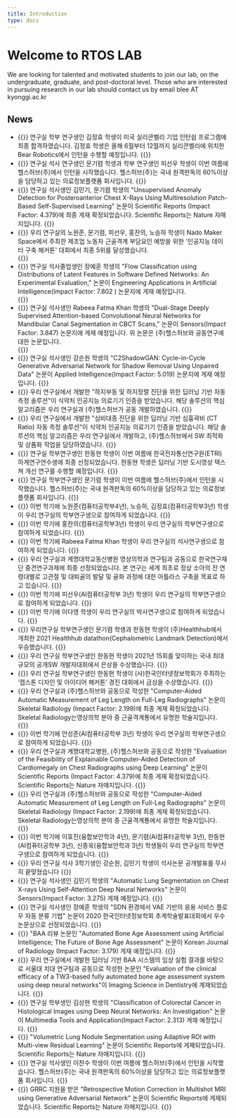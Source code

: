 ```yaml
---
title: Introduction
type: docs
---
```


# Welcome to RTOS LAB

We are looking for talented and motivated students to join our lab, on the undergraduate, graduate, and post-doctoral level. Those who are interested in pursuing research in our lab should contact us by email blee AT kyonggi.ac.kr

## News

- {{<modal-text text="2023.05.26. 미국 실리콘벨리 기업 인턴쉽" id="34">}}
연구실 학부 연구생인 김정효 학생이 미국 실리콘벨리 기업 인턴쉽 프로그램에 최종 합격하였습니다. 김정효 학생은 올해 6월부터 12월까지 실리콘벨리에 위치한 Bear Robotics에서 인턴을 수행할 예정입니다.
{{</modal-text>}}
- {{<modal-text text="2023.05.26. 헬스허브(주) 인턴쉽" id="33">}}
연구실 석사 연구생인 문기렴 학생과 학부 연구생인 피선우 학생이 이번 여름에 헬스허브(주)에서 인턴을 시작했습니다. 헬스허브(주)는 국내 원격판독의 60%이상을 담당하고 있는 의료정보플랫폼 회사입니다.
{{</modal-text>}}
- {{<modal-text text="2023.02.27. Scientific Reports 논문 게재" id="32">}}
연구실 석사생인  김민기, 문기렴 학생의 "Unsupervised Anomaly Detection for Posteroanterior Chest X-Rays Using Multiresolution Patch-Based Self-Supervised Learning" 논문이 Scientific Reports (Impact Factor: 4.379)에 최종 게재 확정되었습니다. Scientific Reports는 Nature 자매지입니다.
{{</modal-text>}}
- {{<modal-text text="2023.01.19. 제조업 노동자 근골격계 부담요인 예방을 위한 '인공지능 데이터 구축 해커톤' 5위 " id="31">}}
우리 연구실의 노원준, 문기렴, 피선우, 홍찬의, 노승하 학생이 Nado Maker Space에서 주최한 제조업 노동자 근골격계 부담요인 예방을 위한 '인공지능 데이터 구축 해커톤' 대회에서 최종 5위를 달성했습니다.  
{{</modal-text>}}
- {{<modal-text text="2022.12.14. Engineering Applications in Artificial Intelligence 논문 게재" id="30">}}
연구실 석사졸업생인 장예훈 학생의 "Flow Classification using Distributions of Latent Features in Software Defined Networks: An Experimental Evaluation," 논문이 Engineering Applications in Artificial Intelligence(Impact Factor: 7.802 ) 논문지에 게재 예정입니다.  
{{</modal-text>}}
- {{<modal-text text="2022.11.10. Sensors 논문 게재" id="29">}}
연구실 석사생인 Rabeea Fatma Khan 학생의 "Dual-Stage Deeply Supervised Attention-based Convolutional Neural Networks for Mandibular Canal Segmentation in CBCT Scans," 논문이 Sensors(Impact Factor: 3.847) 논문지에 게재 예정입니다. 위 논문은 (주)헬스허브와 공동연구에 대한 논문입니다.  
{{</modal-text>}}
- {{<modal-text text="2022.10.27. Applied Intelligence 논문 게재" id="28">}}
연구실 석사생인 강순원 학생의 "C2ShadowGAN: Cycle-in-Cycle Generative Adversarial Network for Shadow Removal Using Unpaired Data" 논문이 Applied Intelligence(Impact Factor: 5.019) 논문지에 게재 예정입니다.
{{</modal-text>}}
- {{<modal-text text="2022.10.26. 식약처 인공지능 의료기기 인증(하지부동, 하지정렬 진단)" id="27">}}
우리 연구실에서 개발한 "하지부동 및 하지정렬 진단을 위한 딥러닝 기반 자동 측정 솔루션"이 식약처 인공지능 의료기기 인증을 받았습니다. 해당 솔루션의 핵심 알고리즘은 우리 연구실과 (주)헬스허브가 공동 개발하였습니다.
{{</modal-text>}}
- {{<modal-text text="2022.08.10. 식약처 인공지능 의료기기 인증(심비대 진단)" id="26">}}
우리 연구실에서 개발한 "심비대증 진단을 위한 딥러닝 기반 심흉곽비 (CT Ratio) 자동 측정 솔루션"이 식약처 인공지능 의료기기 인증을 받았습니다. 해당 솔루션의 핵심 알고리즘은 우리 연구실에서 개발하고, (주)헬스허브에서 SW 최적화 및 상품화 작업을 담당하였습니다.
{{</modal-text>}}
- {{<modal-text text="2022.06.23. ETRI 하계연구연수생 최종 선정" id="25">}}
연구실 학부연구생인 한동현 학생이 이번 여름에 한국전자통신연구원(ETRI) 하계연구연수생에 최종 선정되었습니다. 한동현 학생은 딥러닝 기반 도시영상 텍스쳐 개선 연구를 수행할 예정입니다. 
{{</modal-text>}}
- {{<modal-text text="2022.06.23. 헬스허브(주) 인턴쉽" id="24">}}
연구실 학부연구생인 문기렴 학생이 이번 여름에 헬스허브(주)에서 인턴을 시작했습니다. 헬스허브(주)는 국내 원격판독의 60%이상을 담당하고 있는 의료정보플랫폼 회사입니다.
{{</modal-text>}}
- {{<modal-text text="2022.06.17. 2022학년 학부연구생 연구실 참여" id="23">}}
이번 학기에 노원준(컴퓨터공학부4년), 노승하, 김정효(컴퓨터공학부3년) 학생이 우리 연구실의 학부연구생으로 참여하게 되었습니다.
{{</modal-text>}}
- {{<modal-text text="2022.05.04. 2022학년 학부연구생 연구실 참여" id="22">}}
이번 학기에 홍찬의(컴퓨터공학부3년) 학생이 우리 연구실의 학부연구생으로 참여하게 되었습니다.
{{</modal-text>}}
- {{<modal-text text="2022.03.10. 2022학년 석사연구생 연구실 참여" id="20">}}
이번 학기에 Rabeea Fatma Khan 학생이 우리 연구실의 석사연구생으로 참여하게 되었습니다.
{{</modal-text>}}
- {{<modal-text text="2022.03.01. 한국연구재단 중견연구과제 선정" id="21">}}
우리 연구실과 계명대학교동산병원 영상의학과 연구팀과 공동으로 한국연구재단 중견연구과제에 최종 선정되었습니다. 본 연구는 세계 최초로 정상 소아의 전 연령대별로 고관절 및 대퇴골의 발달 및 골화 과정에 대한 아틀라스 구축을 목표로 하고 있습니다.
{{</modal-text>}}
- {{<modal-text text="2022.01.17. 2022학년 학부연구생 연구실 참여" id="19">}}
이번 학기에 피선우(AI컴퓨터공학부 3년) 학생이 우리 연구실의 학부연구생으로 참여하게 되었습니다.
{{</modal-text>}}
- {{<modal-text text="2021.12.22. 2021학년 박사연구생 연구실 참여" id="18">}}
이번 학기에 이다영 학생이 우리 연구실의 박사연구생으로 참여하게 되었습니다.
{{</modal-text>}}
- {{<modal-text text="2021.12.21. 2021 Healthhub datathon 우승" id="17">}}
우리연구실 학부연구생인 문기렴 학생과 한동현 학생이 (주)Healthhub에서 개최한 2021 Healthhub datathon(Cephalometric Landmark Detection)에서 우승했습니다.
{{</modal-text>}}
- {{<modal-text text="2021.11.17. 2021년 공개SW 개발자대회 은상 수상" id="16">}}
우리 연구실 학부연구생인 한동현 학생이 2021년 15회를 맞이하는 국내 최대 규모의 공개SW 개발자대회에서 은상을 수상했습니다.
{{</modal-text>}}
- {{<modal-text text="2021.10.25. 캡스톤 디자인 및 아이디어 경진대회 금상 수상" id="15">}}
우리 연구실 학부연구생인 한동현 학생이 (사)한국인터넷정보학회가 주최하는 ‘캡스톤 디자인 및 아이디어 해커톤’ 경진 대회에서 금상을 수상했습니다.
{{</modal-text>}}
- {{<modal-text text="2021.09.27. Skeletal Radiology 논문 게재" id="14">}}
우리 연구실과 (주)헬스허브와 공동으로 작성한 "Computer-Aided Automatic Measurement of Leg Length on Full-Leg Radiographs" 논문이 Skeletal Radiology (Impact Factor: 2.199)에 최종 게재 확정되었습니다. Skeletal Radiology는영상의학 분야 중 근골격계통에서 유명한 학술지입니다.
{{</modal-text>}}
- {{<modal-text text="2021.09.01. 2021학년 학부연구생 연구실 참여" id="13">}}
이번 학기에 안성준(AI컴퓨터공학부 3년) 학생이 우리 연구실의 학부연구생으로 참여하게 되었습니다.
{{</modal-text>}}
- {{<modal-text text="2021.08.11. Scientific Reports 논문 게재" id="12">}}
우리 연구실과 계명대학교병원, (주)헬스허브와 공동으로 작성한 "Evaluation of the Feasibility of Explainable Computer-Aided Detection of Cardiomegaly on Chest Radiographs using Deep Learning" 논문이 Scientific Reports (Impact Factor: 4.379)에 최종 게재 확정되었습니다. Scientific Reports는 Nature 자매지입니다.
{{</modal-text>}}
- {{<modal-text text="2021.07.23. IEEE Access 논문 게재" id="11">}}
우리 연구실과 (주)헬스허브와 공동으로 작성한 "Computer-Aided Automatic Measurement of Leg Length on Full-Leg Radiographs" 논문이 Skeletal Radiology (Impact Factor: 2.199)에 최종 게재 확정되었습니다. Skeletal Radiology는영상의학 분야 중 근골격계통에서 유명한 학술지입니다.
{{</modal-text>}}
- {{<modal-text text="2021.06.21. 2021학년 학부연구생 연구실 참여" id="10">}}
이번 학기에 이효진(융합보안학과 4년), 문기렴(AI컴퓨터공학부 3년), 한동현(AI컴퓨터공학부 3년), 신종욱(융합보안학과 3년) 학생들이 우리 연구실의 학부연구생으로 참여하게 되었습니다.
{{</modal-text>}}
- {{<modal-text text="2021.06.15. 석사학생 졸업논문 공개발표" id="9">}}
우리 연구실 석사 3학기생인 강순원, 김민기 학생이 석사논문 공개발표를 무사히 끝맞쳤습니다
{{</modal-text>}}
- {{<modal-text text="2021.01.06. Sensors 논문 게재" id="8">}}
연구실 석사생인 김민기 학생의 "Automatic Lung Segmentation on Chest X-rays Using Self-Attention Deep Neural Networks" 논문이 Sensors(Impact Factor: 3.275) 게재 예정입니다.
{{</modal-text>}}
- {{<modal-text text="2020.10.21. 2020 한국인터넷정보학회 추계학술발표대회 우수 논문상 수상" id="7">}}
연구실 석사생인 장예훈 학생의 "SDN 환경에서 VAE 기반의 응용 서비스 플로우 자동 분류 기법" 논문이 2020 한국인터넷정보학회 추계학술발표대회에서 우수 논문상으로 선정되었습니다.
{{</modal-text>}}
- {{<modal-text text="2020.10.21. Korean Journal of Radiology 논문 게재" id="6">}}
"BAA 리뷰 논문인 "Automated Bone Age Assessment using Artificial Intelligence; The Future of Bone Age Assessment" 논문이 Korean Journal of Radiology (Impact Factor: 3.179) 게재 예정입니다.
{{</modal-text>}}
- {{<modal-text text="2020.09.01. Imaging Science in Dentistry 논문 게재" id="5">}}
우리 연구실에서 개발한 딥러닝 기반 BAA 시스템의 임상 실험 결과를 바탕으로 서울대 치대 연구팀과 공동으로 작성한 논문인 "Evaluation of the clinical efficacy of a TW3-based fully automated bone age assessment system using deep neural networks"이 Imaging Science in Dentistry에 계재되었습니다.
{{</modal-text>}}
- {{<modal-text text="2020.09.01. Multimedia Tools and Applications 논문 게재" id="4">}}
연구실 학부생인 김상현 학생의 "Classification of Colorectal Cancer in Histological Images using Deep Neural Networks: An Investigation" 논문이 Multimedia Tools and Application(Impact Factor: 2.313) 게재 예정입니다.
{{</modal-text>}}
- {{<modal-text text="2020.07.14. Scientific Reports 논문 게재" id="3">}}
"Volumetric Lung Nodule Segmentation using Adaptive ROI with Multi-view Residual Learning" 논문이 Scientific Reports에 게졔되었습니다. Scientific Reports는 Nature 자매지입니다.
{{</modal-text>}}
- {{<modal-text text="2020.07.01. 헬스허브(주) 인턴쉽" id="2">}}
연구실 석사생인 이찬수 학생이 이번 여름에 헬스허브(주)에서 인턴을 시작했습니다. 헬스허브(주)는 국내 원격판독의 60%이상을 담당하고 있는 의료정보플랫폼 회사입니다.
{{</modal-text>}}
- {{<modal-text text="2020.03.05. Scientific Reports 논문 게재" id="1">}}
GRRC 지원을 받은 "Retrospective Motion Correction in Multishot MRI using Generative Adversarial Network" 논문이 Scientific Reports에 게재되었습니다. Scientific Reports는 Nature 자매지입니다.
{{</modal-text>}}
